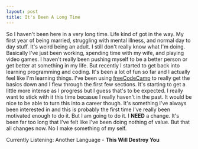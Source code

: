 ```yaml
---
layout: post
title: It's Been A Long Time
---
```


So I haven't been here in a very long time. Life kind of got in the way. My first year of being married, struggling with mental illness, and normal day to day stuff. It's weird being an adult. I still don't really know what I'm doing. Basically I've just been working, spending time with my wife, and playing video games. I haven't really been pushing myself to be a better person or get better at something in my life. But recently I started to get back into learning programming and coding. It's been a lot of fun so far and I actually feel like I'm learning things. I've been using [freeCodeCamp](http://freecodecamp.org) to really get the basics down and I flew through the first few sections. It's starting to get a little more intense as I progress but I guess that's to be expected. I really want to stick with it this time becasue I really haven't in the past. It would be nice to be able to turn this into a career though. It's something I've always been interested in and this is probably the first time I've really been motivated enough to do it. But I am going to do it. I **NEED** a change. It's been far too long that I've felt like I've been doing nothing of value. But that all changes now. No I make something of my self.  

Currently Listening:     Another Language - **This Will Destroy You**
